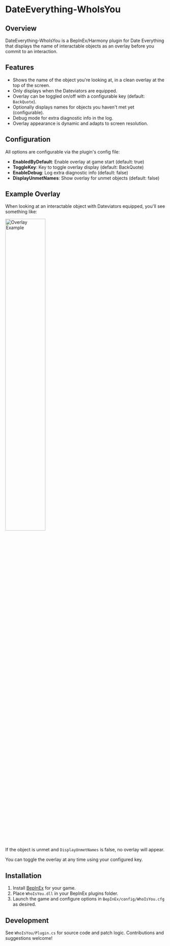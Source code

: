 # DateEverything-WhoIsYou

## Overview

DateEverything-WhoIsYou is a BepInEx/Harmony plugin for Date Everything that displays the name of interactable objects as an overlay before you commit to an interaction.

## Features

- Shows the name of the object you're looking at, in a clean overlay at the top of the screen.
- Only displays when the Dateviators are equipped.
- Overlay can be toggled on/off with a configurable key (default: `BackQuote`).
- Optionally displays names for objects you haven't met yet (configurable).
- Debug mode for extra diagnostic info in the log.
- Overlay appearance is dynamic and adapts to screen resolution.

## Configuration

All options are configurable via the plugin's config file:

- **EnabledByDefault**: Enable overlay at game start (default: true)
- **ToggleKey**: Key to toggle overlay display (default: BackQuote)
- **EnableDebug**: Log extra diagnostic info (default: false)
- **DisplayUnmetNames**: Show overlay for unmet objects (default: false)

## Example Overlay

When looking at an interactable object with Dateviators equipped, you'll see something like:

<img width="50%" height="50%" alt="Overlay Example" src="https://github.com/user-attachments/assets/6a97adef-ca5a-4056-a8d2-3a9697872277" />

If the object is unmet and `DisplayUnmetNames` is false, no overlay will appear.

You can toggle the overlay at any time using your configured key.

## Installation

1. Install [BepInEx](https://github.com/BepInEx/BepInEx/releases/latest) for your game.
2. Place `WhoIsYou.dll` in your BepInEx plugins folder.
3. Launch the game and configure options in `BepInEx/config/WhoIsYou.cfg` as desired.

## Development

See `WhoIsYou/Plugin.cs` for source code and patch logic. Contributions and suggestions welcome!

